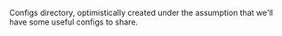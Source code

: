 Configs directory, optimistically created under the assumption that we'll have
some useful configs to share.
